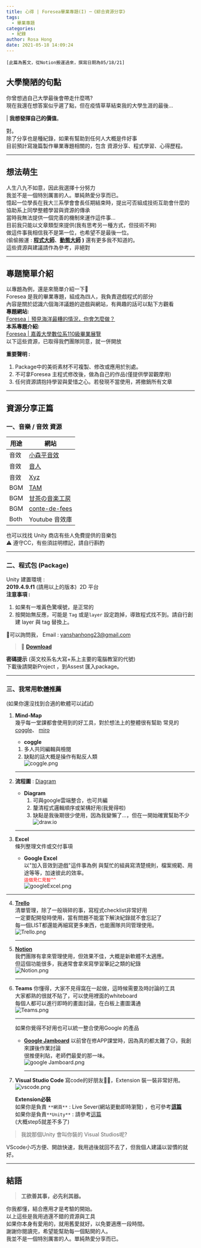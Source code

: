 ```yaml
---
title: 心得 | Foresea畢業專題(I) ─《綜合資源分享》
tags:
  - 畢業專題
categories:
  - 紀錄
author: Rosa Hong
date: 2021-05-18 14:09:24
---
```

`[此篇為舊文，從Notion搬運過來，撰寫日期為05/18/21]`  

## 大學簡陋的句點 ##
你曾想過自己大學最後會帶走什麼嗎?  
現在我還在想答案似乎遲了點，但在疫情草草結束我的大學生涯的最後...  

<!-- more -->  
| **我想發揮自己的價值**。  

對。  
除了分享也是種紀錄，如果有幫助到任何人大概是件好事  
目前預計寫幾篇製作畢業專題相關的，包含 資源分享、程式學習、心得歷程。  

---

## 想法萌生 ## 

人生八九不如意，因此我選擇十分努力  
我並不是一個特別厲害的人。單純熱愛分享而已。  
憶起一位學長在我大三系學會會長任期結束時，提出可否組成技術互助會什麼的  
協助系上同學整體學習與資源的傳承  
當時我無法提供一個完善的機制來運作這件事…  
目前我只能以文章類型來提供(我有思考另一種方式，但技術不夠)  
做這件事我相信我不是第一位，也希望不是最後一位。  
(偷偷搬運 :  **[程式大師](https://www.youtube.com/channel/UCbZ34gnooSIHXAZUW1_wvgQ)**、**[動態大師](https://www.notion.so/fd0b3d043fcb4bbc86d542424e4b6040)**  **)** 還有更多我不知道的。  
這些資源與建議請作為參考，非絕對

---

## 專題簡單介紹 ##  

以專題為例，還是來簡單介紹一下🥳  
Foresea 是我的畢業專題，組成為四人，我負責遊戲程式的部分  
內容是關於認識六個海洋議題的遊戲與網站，有興趣的話可以點下方觀看  
**專題網站:**  
[Foresea｜預見海洋最糟的情況，你會怎麼做？](https://byforesea.github.io/foresea/)  
**本系專題介紹:**  
[Foresea | 嘉義大學數位系110級畢業展覽](https://dedm66019206.github.io/dedm110expo/about/Foresea.html)  
以下這些資源，已取得我們團隊同意，就一併開放  

**重要聲明 :**
1. Package中的美術素材不可複製、修改或應用於別處。
2. 不可拿Foresea 主程式修改後，做為自己的作品(僅提供學習觀摩用)
3. 任何資源請抱持學習與愛惜之心。若發現不當使用，將撤銷所有文章  
   
---
## 資源分享正篇 ## 

### 一、音樂 / 音效 資源 ###
| 用途 | 網站                                                        |
| ---- | ----------------------------------------------------------- |
| 音效 | [小森平音效](https://taira-komori.jpn.org/freesoundtw.html) |
| 音效 | [音人](https://on-jin.com/kiyaku.php)                       |
| 音效 | [Xyz](https://gamesounds.xyz/)                              |
| BGM  | [TAM](https://www.tam-music.com/se000_category/natural)     |
| BGM  | [甘茶の音楽工房](http://amachamusic.chagasi.com/index.html) |
| BGM  | [conte-de-fees](http://conte-de-fees.com/)                  |
| Both | Youtube 音效庫                                              |

也可以找找 Unity 商店有些人免費提供的音樂包  
⚠ 遵守CC，有些須註明標記，請自行斟酌  

---  

### 二、程式包 (Package) ###  

Unity 建置環境 :  
**2019.4.9.f1** (請用以上的版本)  2D 平台  
**注意事項 :**  
1. 如果有一堆黃色驚嘆號，是正常的
2. 按開始無反應，可能是 `Tag` 或是`layer` 設定跑掉，導致程式找不到。請自行創建 layer 與 tag 替換上。  
 
🤙可以詢問我， Email :  yanshanhong23@gmail.com  

> 📄 **[Download](https://1drv.ms/u/s!AtRw0OR0iI_KjYJrOgYRJWs_90BckQ)**  

**密碼提示** (英文校系名大寫+系上主要的電腦教室的代號)  
下載後請開新Project ，到Assest 匯入package。

---
### 三、我常用軟體推薦  ###
(如果你還沒找到合適的軟體可以試試)    
1. **Mind-Map**  
    幾乎每一堂課都會使用到的好工具，對於想法上的整體很有幫助
    常見的 [coggle](https://coggle.it/)、 [miro](https://miro.com/mind-map/)  
   * **coggle**
    1. 多人共同編輯與檢閱
    2. 缺點的話大概是操作有點反人類  
    ![coggle.png](https://chi01pap001files.storage.live.com/y4mmjL6nXvoTD5vue0HhyP6fa4l_DJEeQ7bsG0goiqQ55KBHTn55tbB_9KK3sirJnSeTFwD3zqKzt_oGtD4owZZ5LfL0NEb28QeJeJwR8UR1LKu_WFL4l4TyXG3J9ThrHj2xiwu_1cDLp1nqvPozMXGybnVOofMfR4nfaUxUyGbjEHBjN61nsIt3D8_VK_3TZuz?width=2728&height=1519&cropmode=none "RUNOOB")    

    ---

2. **流程圖** : <u>[Diagram](https://www.diagrams.net/)</u>  
    * **Diagram**  
        1. 可與google雲端整合，也可共編
        2. 釐清程式邏輯順序或架構好用(我覺得啦)
        3. 缺點是我後期很少使用，因為我變懶了...，但在一開始確實幫助不少  
        ![draw.io](https://chi01pap001files.storage.live.com/y4mYgX9RMMGIobacfZ38FjqtbUkMn9FsRTycTrfWIpisvTwtivy2XZggSR3EjE9ujoc_RHDIRN_cg3z-63Md0F4xsgpWjLtdwxCs7yr3q1TI6o16I9bV2VSKw5rF-p0OwkNuZ0ueesuG8WclWX0AzWnzM3iqv8USR-gqdjPPou-WYuMJOvjdn7ep0ISlzDhWAEJ?width=2705&height=1517&cropmode=none)  
    ---

3. **Excel**  
    條列整理文件或交付事項  
    * **Google Excel**  
        以"加入音效到遊戲"這件事為例
        與幫忙的組員寫清楚規則，檔案規範、用途等等，加速彼此的效率。  
        <font color=#FF0000> `這個見仁見智^^ `</font>  
        ![googleExcel.png](https://chi01pap001files.storage.live.com/y4m-zTcPiKrGUr0_8QqtNeDnkW407YWkCp-iOrL9nwJcFBr2LhD1xfgYNSdhXM9n-SdcXuhpIqVWUQpjChuXTfwa-j2gY1P39AkeAtTO6uls83zOFIxgY6hvPg2QLnFJ7sstNtPJYAsygOp5oKLMMLSxMX9QN7BorimhbOT_wF80MMwwVuGo9JqIqug0V585h8m?width=2711&height=1507&cropmode=none)  

---

4. [**Trello**](https://trello.com/zh-Hant)   
   清單管理，除了一般瑣碎的事，寫程式checklist非常好用  
   一定要配開發時使用，當有問題不能當下解決紀錄就不會忘記了   
   每一個LIST都還能再細寫更多東西，也能團隊共同管理使用。  
   ![Trello.png](https://chi01pap001files.storage.live.com/y4mnqXqhpGYU0GU7j_M-eNzyAz7SLC6gSLfvcU4Np2J8Ca_bJ3Gf8ChjSXOwviwoJaJsgSGsJZM7y0CSCsYDunoUVWfGWwFdt7x61T45BYcF2fvXBwhHpI3KZNip13ae5xHZlVYKDGA2qm71gNcDy-6uzKg53g42_prkJTHdOvDeZjaPJ5oo50iqSt6E239NEZm?width=2732&height=1751&cropmode=none)  

    ---  
5. [**Notion**](https://www.notion.so/product?fredir=1)  
   我們團隊有拿來管理使用，但效果不佳，大概是新軟體不太適應。    
   但這個功能很多，我通常會拿來寫學習筆記之類的紀錄    
   ![Notion.png](https://chi01pap001files.storage.live.com/y4mQsK7Du13b6XsXKXFwW-8NI-gXSCyzmrmtzkxBu791sAWQs5domiCmdDBw2-Sw5TCMqirK85llxH9o2AjMKAV4qgPc1Qo2EbnbyTtqUwus4y0vvBXTRolGYuKXUtM8i9V3o9_XAUMSTWVCJBYI0ZDfP1YSmWAk6MIwNM1kIQXSL0wsWGiGI45zux-1q3JhLfC?width=2720&height=1738&cropmode=none)  
 
    ---
6. **Teams** 
    你懂得，大家不見得窩在一起做，這時候需要及時討論的工具  
    大家都熟的很就不貼了，可以使用裡面的whiteboard  
    每個人都可以進行即時的畫面討論，在白板上畫圖溝通  
    ![Teams.png](https://chi01pap001files.storage.live.com/y4mTNZnfCLxG2SeK8w3pqa3Ks0J5BfNAr7c-0V7eb09ujKkShZi9UZ1JipLBlSxuWfJaf7HYW9LEqV4PXyXh1NN_9YzsfWF-wnWQ0-iBY0rnON-z2kw54UQ5GQcXf37p5VpuQoVeMpyplY_UkuQpXLYgDuof_LEObmcNXi3kIBnxM-PkQus94PjrkivLfOYkcFE?width=2413&height=1526&cropmode=none)  

    ---

    如果你覺得不好用也可以統一整合使用Google 的產品  
    - **[Google Jamboard](https://jamboard.google.com/u/0/)**
        以前曾在修APP課堂時，因為真的都太難了😥，我創來課後作業討論  
        很推便利貼，老師們最愛的那一味。  
        ![google Jamboard.png](https://chi01pap001files.storage.live.com/y4mJWII5EapwwyxJb5NL2PWExyGzoxTbLR09J1m-rw7WvuEkjHTRbHF6p9qMFfBEdXZ-2MojI1fq9jnPm4SvLWQFmYrSNeWLImZLKpVsftIs2ltZIC7ZcmocbqKDHAjGnppV36rW81tR5R5VsfE5qoSH7SV7qTNiJMAeBceb1J6urCXdMbI0LGcNuUTz1_IcvdR?width=2736&height=1510&cropmode=none)  

        ---

7. **Visual Studio Code**
    寫code的好朋友👯‍♀️，Extension 裝一裝非常好用。  
    ![vscode.png](https://chi01pap001files.storage.live.com/y4mWWAZ2a5ZYDZM9BDrvvBYx04ee8joAsfFALh9AtPl3pu_YICmUIbEeBY95KivST82H8__ZQVSpwH53Qu7PV02VOGvpmmZ5baW4hR8p2XGV4jyHxW2m3JMcprETT-aGDTq0M8jMaqMWv9RGhxx9rKILB1ZdxOrpP0blH1_f81PNs28FLwW28fB88PoE8HHjmQJ?width=2736&height=1762&cropmode=none)  

    **Extension必裝**  
    如果你是負責 ` **網頁** ` :  Live Sever(網站更動即時瀏覽) ，也可參考<u>[**這篇**](https://hackmd.io/@TSweb/Bkyx5zY94)</u>  
    如果你是負責` **Unity** ` : 請參考<u>[這篇](https://medium.com/@walkerwalker427/unity-%E7%94%A8vscode%E9%96%8B%E7%99%BCunity3d-491a87a8b880)</u>  
    (大概step5就差不多了) 

> 我說那個Unity 會叫你裝的 Visual Studios呢?  

VScode小巧方便、開啟快速，我用過後就回不去了，但我個人建議以習慣的就好。  

---

## 結語 ##  

> **工欲善其事，必先利其器。**

你我都懂，結合應用才是考驗的開始。  
以上這些是我用過還不錯的資源與工具  
如果你本身有愛用的，就用舊愛就好，以免要適應一段時間。  
謝謝你閱讀完，希望能幫助每一個點開的人。  
我並不是一個特別厲害的人。單純熱愛分享而已。  